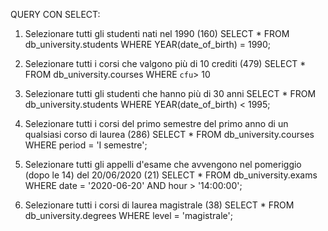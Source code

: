 QUERY CON SELECT:

1. Selezionare tutti gli studenti nati nel 1990 (160)
   SELECT \*
   FROM db_university.students
   WHERE YEAR(date_of_birth) = 1990;

2. Selezionare tutti i corsi che valgono più di 10 crediti (479)
   SELECT \*
   FROM db_university.courses
   WHERE `cfu`> 10

3. Selezionare tutti gli studenti che hanno più di 30 anni
   SELECT \*
   FROM db_university.students
   WHERE YEAR(date_of_birth) < 1995;

4. Selezionare tutti i corsi del primo semestre del primo anno di un qualsiasi corso di
   laurea (286)
   SELECT \*
   FROM db_university.courses
   WHERE period = 'I semestre';

5. Selezionare tutti gli appelli d'esame che avvengono nel pomeriggio (dopo le 14) del
   20/06/2020 (21)
   SELECT \*
   FROM db_university.exams
   WHERE date = '2020-06-20'
   AND hour > '14:00:00';


6. Selezionare tutti i corsi di laurea magistrale (38)
   SELECT \*
   FROM db_university.degrees
   WHERE level = 'magistrale';